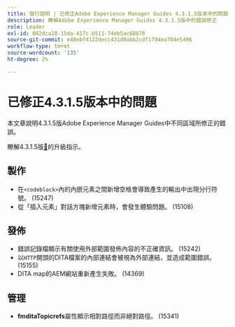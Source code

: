 ```yaml
---
title: 發行說明 | 已修正Adobe Experience Manager Guides 4.3.1.5版本中的問題
description: 瞭解Adobe Experience Manager Guides 4.3.1.5版中的錯誤修正
role: Leader
exl-id: 082dca28-15da-417c-b511-74eb5ac68078
source-git-commit: e40ebf4122decc431d0abb2cdf1794ea704e5496
workflow-type: tm+mt
source-wordcount: '135'
ht-degree: 2%

---
```


# 已修正4.3.1.5版本中的問題


本文章說明4.3.1.5版Adobe Experience Manager Guides中不同區域所修正的錯誤。



瞭解4.3.1.5版[&#128279;](../release-info/upgrade-instructions-4-3-1-5.md)的升級指示。


## 製作

- 在`<codeblock>`內的內嵌元素之間新增空格會導致產生的輸出中出現分行符號。 (15247)
- 從「插入元素」對話方塊新增元素時，會發生體驗問題。 (15108)

## 發佈

- 錯誤記錄檔顯示有關使用外部範圍發佈內容的不正確資訊。 (15242)
- 以`HTTP`開頭的DITA檔案的內部連結會被視為外部連結，並造成範圍錯誤。 (15155)
- DITA map的AEM網站重新產生失敗。 (14369)

## 管理

- **fmditaTopicrefs**&#x200B;屬性顯示相對路徑而非絕對路徑。 (15341)
